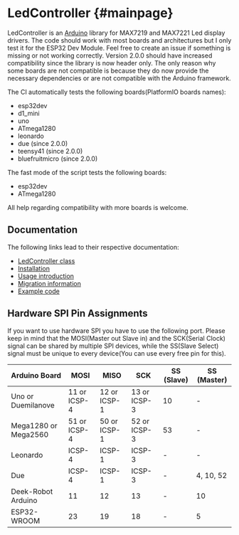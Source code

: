 # LedController  {#mainpage}

LedController is an [Arduino](http://arduino.cc) library for MAX7219 and MAX7221 Led display drivers.
The code should work with most boards and architectures but I only test it for the ESP32 Dev Module.
Feel free to create an issue if something is missing or not working correctly.
Version 2.0.0 should have increased compatibility since the library is now header only.
The only reason why some boards are not compatible is because they do now provide the necessary dependencies or are not compatible with the Arduino framework.

The CI automatically tests the following boards(PlatformIO boards names):

* esp32dev
* d1_mini
* uno
* ATmega1280
* leonardo
* due (since 2.0.0)
* teensy41 (since 2.0.0)
* bluefruitmicro (since 2.0.0)

The fast mode of the script tests the following boards:

* esp32dev
* ATmega1280

All help regarding compatibility with more boards is welcome.

## Documentation

The following links lead to their respective documentation:

* [LedController class](d9/def/class_led_controller.html)
* [Installation](d6/da3/md_doc_install.html)
* [Usage introduction](dc/dc4/md_doc_usage.html)
* [Migration information](da/dc8/md_doc_migration_notes.html)
* [Example code](examples.html)

## Hardware SPI Pin Assignments

If you want to use hardware SPI you have to use the following port.
Please keep in mind that the MOSI(Master out Slave in) and the SCK(Serial Clock) signal can be shared by multiple SPI devices, while the SS(Slave Select) signal must be unique to every device(You can use every free pin for this).

| Arduino Board | MOSI | MISO | SCK | SS (Slave) | SS (Master) |
|---------------|------|------|-----|------------|-------------|
| Uno or Duemilanove | 11 or ICSP-4 | 12 or ICSP-1 | 13 or ICSP-3 | 10 | - |
| Mega1280 or Mega2560 | 51 or ICSP-4 | 50 or ICSP-1 | 52 or ICSP-3 | 53 | - |
| Leonardo | ICSP-4 | ICSP-1 | ICSP-3 | - | - |
| Due | ICSP-4 | ICSP-1 | ICSP-3 | - | 4, 10, 52 |
| Deek-Robot Arduino | 11 | 12 | 13 | - | 10 |
| ESP32-WROOM | 23 | 19 | 18 | - | 5 |
